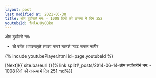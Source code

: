 ```yaml
---
layout: post
last_modified_at: 2021-03-30
title: ओम दुर्वाससे नमः - 1008 दिनों की तपस्या में दिन 252
youtubeId: fNlAJUy0Qko
---
```

 
 
 ओम दुर्वाससे नमः  
 
 -  तो सर्वत्र असल्यामुळे त्याला कपडे घातले जाऊ शकत नाहीत 
 
  
 
  
 
 
 
 
 
 


{% include youtubePlayer.html id=page.youtubeId %}
 
[Next]({{ site.baseurl }}{% link  split1/_posts/2014-06-14-ओम सर्वांचारीने नमः - 1008 दिनों की तपस्या में दिन 251.md%})
 
